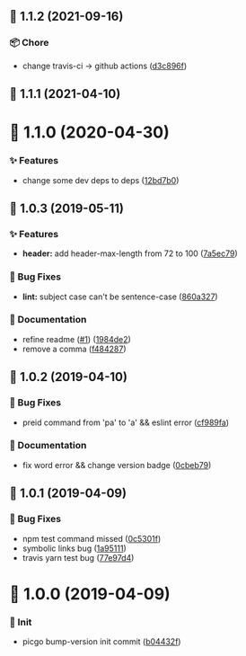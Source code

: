 ## :tada: 1.1.2 (2021-09-16)


### :package: Chore

* change travis-ci -> github actions ([d3c896f](https://github.com/PicGo/bump-version/commit/d3c896f))



## :tada: 1.1.1 (2021-04-10)



# :tada: 1.1.0 (2020-04-30)


### :sparkles: Features

* change some dev deps to deps ([12bd7b0](https://github.com/PicGo/bump-version/commit/12bd7b0))



## :tada: 1.0.3 (2019-05-11)


### :sparkles: Features

* **header:** add header-max-length from 72 to 100 ([7a5ec79](https://github.com/PicGo/bump-version/commit/7a5ec79))


### :bug: Bug Fixes

* **lint:** subject case can't be sentence-case ([860a327](https://github.com/PicGo/bump-version/commit/860a327))


### :pencil: Documentation

* refine readme ([#1](https://github.com/PicGo/bump-version/issues/1)) ([1984de2](https://github.com/PicGo/bump-version/commit/1984de2))
* remove a comma ([f484287](https://github.com/PicGo/bump-version/commit/f484287))



## :tada: 1.0.2 (2019-04-10)


### :bug: Bug Fixes

* preid command from 'pa' to 'a' && eslint error ([cf989fa](https://github.com/PicGo/bump-version/commit/cf989fa))


### :pencil: Documentation

* fix word error && change version badge ([0cbeb79](https://github.com/PicGo/bump-version/commit/0cbeb79))



## :tada: 1.0.1 (2019-04-09)


### :bug: Bug Fixes

* npm test command missed ([0c5301f](https://github.com/PicGo/bump-version/commit/0c5301f))
* symbolic links bug ([1a95111](https://github.com/PicGo/bump-version/commit/1a95111))
* travis yarn test bug ([77e97d4](https://github.com/PicGo/bump-version/commit/77e97d4))



# :tada: 1.0.0 (2019-04-09)


### :pushpin: Init

* picgo bump-version init commit ([b04432f](https://github.com/PicGo/bump-version/commit/b04432f))



